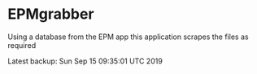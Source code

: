 # EPMgrabber
Using a database from the EPM app this application scrapes the files as required


Latest backup: Sun Sep 15 09:35:01 UTC 2019
